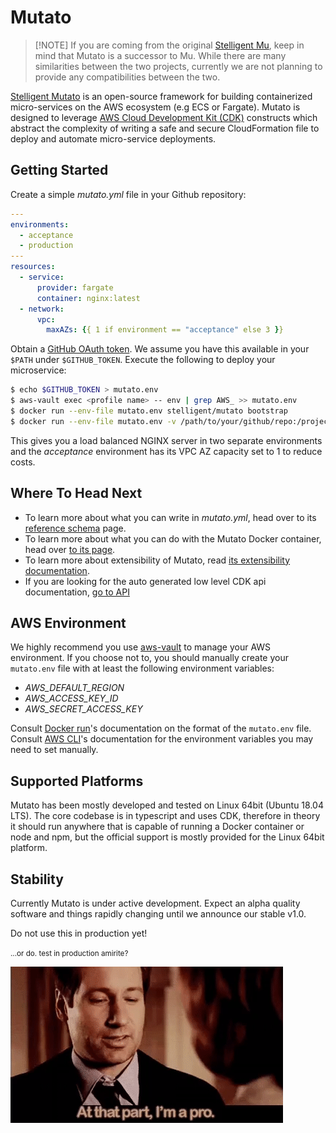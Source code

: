 # Mutato

> [!NOTE] If you are coming from the original [Stelligent
> Mu](https://github.com/stelligent/mu), keep in mind that Mutato is a successor
> to Mu. While there are many similarities between the two projects, currently
> we are not planning to provide any compatibilities between the two.

[Stelligent Mutato](https://github.com/stelligent/mu) is an open-source
framework for building containerized micro-services on the AWS ecosystem (e.g
ECS or Fargate). Mutato is designed to leverage [AWS Cloud Development Kit
(CDK)](https://docs.aws.amazon.com/cdk/latest/guide/home.html) constructs which
abstract the complexity of writing a safe and secure CloudFormation file to
deploy and automate micro-service deployments.

## Getting Started

Create a simple _mutato.yml_ file in your Github repository:

```YAML
---
environments:
  - acceptance
  - production
---
resources:
  - service:
      provider: fargate
      container: nginx:latest
  - network:
      vpc:
        maxAZs: {{ 1 if environment == "acceptance" else 3 }}
```

Obtain a [GitHub OAuth
token](https://help.github.com/en/actions/configuring-and-managing-workflows/authenticating-with-the-github_token).
We assume you have this available in your `$PATH` under `$GITHUB_TOKEN`. Execute
the following to deploy your microservice:

```bash
$ echo $GITHUB_TOKEN > mutato.env
$ aws-vault exec <profile name> -- env | grep AWS_ >> mutato.env
$ docker run --env-file mutato.env stelligent/mutato bootstrap
$ docker run --env-file mutato.env -v /path/to/your/github/repo:/project stelligent/mutato deploy
```

This gives you a load balanced NGINX server in two separate environments and the
_acceptance_ environment has its VPC AZ capacity set to 1 to reduce costs.

## Where To Head Next

- To learn more about what you can write in _mutato.yml_, head over to its
  [reference schema](mutato-yaml) page.
- To learn more about what you can do with the Mutato Docker container, head
  over [to its page](mutato-docker).
- To learn more about extensibility of Mutato, read [its extensibility
  documentation](mutato-cdk).
- If you are looking for the auto generated low level CDK api documentation, [go
  to API](api)

## AWS Environment

We highly recommend you use [aws-vault](https://github.com/99designs/aws-vault)
to manage your AWS environment. If you choose not to, you should manually create
your `mutato.env` file with at least the following environment variables:

- _AWS_DEFAULT_REGION_
- _AWS_ACCESS_KEY_ID_
- _AWS_SECRET_ACCESS_KEY_

Consult [Docker run](https://docs.docker.com/engine/reference/commandline/run)'s
documentation on the format of the `mutato.env` file. Consult [AWS
CLI](https://docs.aws.amazon.com/cli/latest/userguide/cli-configure-envvars.html)'s
documentation for the environment variables you may need to set manually.

## Supported Platforms

Mutato has been mostly developed and tested on Linux 64bit (Ubuntu 18.04 LTS).
The core codebase is in typescript and uses CDK, therefore in theory it should
run anywhere that is capable of running a Docker container or node and npm, but
the official support is mostly provided for the Linux 64bit platform.

## Stability

Currently Mutato is under active development. Expect an alpha quality software
and things rapidly changing until we announce our stable v1.0.

Do not use this in production yet!

<small>...or do. test in production amirite?</small>

![At that part, I'm a pro](pro.gif)
